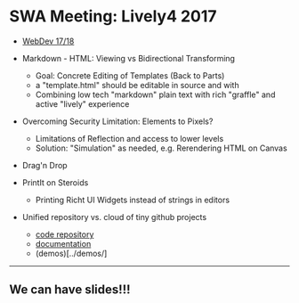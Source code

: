 # SWA Meeting: Lively4 2017



- [WebDev 17/18](WebDev2017/index.md)


- Markdown - HTML: Viewing vs Bidirectional Transforming
  - Goal: Concrete Editing of Templates (Back to Parts)
  - a "template.html" should be editable in source and with 
  - Combining low tech "markdown" plain text with rich "graffle" and active "lively" experience

- Overcoming Security Limitation: Elements to Pixels?
  - Limitations of Reflection and access to lower levels
  - Solution: "Simulation" as needed, e.g. Rerendering HTML on Canvas

- Drag'n Drop

- PrintIt on Steroids
  - Printing Richt UI Widgets instead of strings in editors 

- Unified repository vs. cloud of tiny github projects
  - [code repository](../src/client/)
  - [documentation](index.md) 
  - (demos)[../demos/]

--- 

## We can have slides!!!